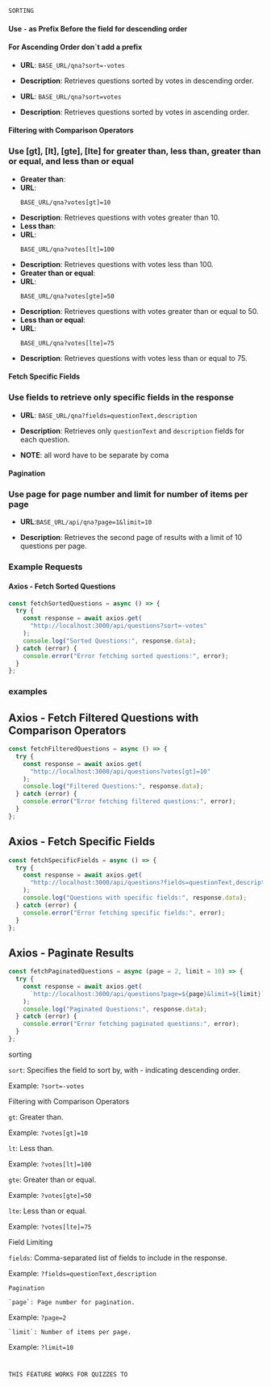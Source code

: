 `SORTING`

#### Use `-` as Prefix Before the field for descending order

#### For Ascending Order don`t add a prefix

- **URL**: `BASE_URL/qna?sort=-votes`

- **Description**: Retrieves questions sorted by votes in descending order.

- **URL**: `BASE_URL/qna?sort=votes`

- **Description**: Retrieves questions sorted by votes in ascending order.

#### Filtering with Comparison Operators

### Use [gt], [lt], [gte], [lte] for greater than, less than, greater than or equal, and less than or equal

- **Greater than**:
- **URL**:
  ```
  BASE_URL/qna?votes[gt]=10
  ```
- **Description**: Retrieves questions with votes greater than 10.
- **Less than**:
- **URL**:
  ```
  BASE_URL/qna?votes[lt]=100
  ```
- **Description**: Retrieves questions with votes less than 100.
- **Greater than or equal**:
- **URL**:
  ```
  BASE_URL/qna?votes[gte]=50
  ```
- **Description**: Retrieves questions with votes greater than or equal to 50.
- **Less than or equal**:
- **URL**:
  ```
  BASE_URL/qna?votes[lte]=75
  ```
- **Description**: Retrieves questions with votes less than or equal to 75.

#### Fetch Specific Fields

### Use fields to retrieve only specific fields in the response

- **URL**: `BASE_URL/qna?fields=questionText,description`

- **Description**: Retrieves only `questionText` and `description` fields for each question.
- **NOTE**: all word have to be separate by coma

#### Pagination

### Use page for page number and limit for number of items per page

- **URL**:`BASE_URL/api/qna?page=1&limit=10`

- **Description**: Retrieves the second page of results with a limit of 10 questions per page.

### Example Requests

#### Axios - Fetch Sorted Questions

```javascript
const fetchSortedQuestions = async () => {
  try {
    const response = await axios.get(
      "http://localhost:3000/api/questions?sort=-votes"
    );
    console.log("Sorted Questions:", response.data);
  } catch (error) {
    console.error("Error fetching sorted questions:", error);
  }
};
```

### examples

## Axios - Fetch Filtered Questions with Comparison Operators

```javascript
const fetchFilteredQuestions = async () => {
  try {
    const response = await axios.get(
      "http://localhost:3000/api/questions?votes[gt]=10"
    );
    console.log("Filtered Questions:", response.data);
  } catch (error) {
    console.error("Error fetching filtered questions:", error);
  }
};
```

## Axios - Fetch Specific Fields

```javascript
const fetchSpecificFields = async () => {
  try {
    const response = await axios.get(
      "http://localhost:3000/api/questions?fields=questionText,description"
    );
    console.log("Questions with specific fields:", response.data);
  } catch (error) {
    console.error("Error fetching specific fields:", error);
  }
};
```

## Axios - Paginate Results

```javascript
const fetchPaginatedQuestions = async (page = 2, limit = 10) => {
  try {
    const response = await axios.get(
      `http://localhost:3000/api/questions?page=${page}&limit=${limit}`
    );
    console.log("Paginated Questions:", response.data);
  } catch (error) {
    console.error("Error fetching paginated questions:", error);
  }
};
```

sorting

`sort`: Specifies the field to sort by, with - indicating descending order.

Example: `?sort=-votes`

Filtering with Comparison Operators

`gt`: Greater than.

Example: `?votes[gt]=10`

`lt`: Less than.

Example: `?votes[lt]=100`

`gte`: Greater than or equal.

Example: `?votes[gte]=50`

`lte`: Less than or equal.

Example: `?votes[lte]=75`

Field Limiting

`fields`: Comma-separated list of fields to include in the response.

Example: `?fields=questionText,description`

`Pagination`

    `page`: Page number for pagination.

Example: `?page=2`

    `limit`: Number of items per page.

Example: `?limit=10`

#

`THIS FEATURE WORKS FOR QUIZZES TO `
